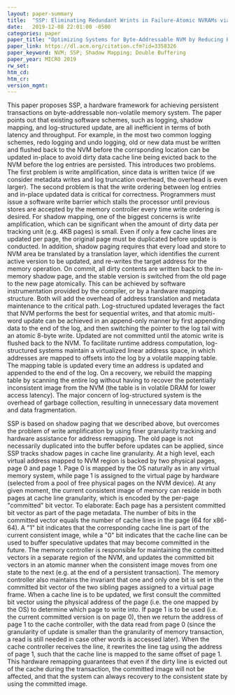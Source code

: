 ```yaml
---
layout: paper-summary
title:  "SSP: Eliminating Redundant Wrints in Failure-Atomic NVRAMs via Shadow Sub-Paging"
date:   2019-12-08 22:01:00 -0500
categories: paper
paper_title: "Optimizing Systems for Byte-Addressable NVM by Reducing Bit Flipping"
paper_link: https://dl.acm.org/citation.cfm?id=3358326
paper_keyword: NVM; SSP; Shadow Mapping; Double Buffering
paper_year: MICRO 2019
rw_set:
htm_cd:
htm_cr:
version_mgmt:
---
```


This paper proposes SSP, a hardware framework for achieving persistent transactions on byte-addressable non-volatile 
memory system. The paper points out that existing software schemes, such as logging, shadow mapping, and log-structured
update, are all inefficient in terms of both latency and throughput. For example, in the most two common logging schemes,
redo logging and undo logging, old or new data must be written and flushed back to the NVM before the corrsponding location 
can be updated in-place to avoid dirty data cache line being evicted back to the NVM before the log entries are persisted. 
This introduces two problems. The first problem is write amplification, since data is written twice (if we consider 
metadata writes and log truncation overhead, the overhead is even larger). The second problem is that the write ordering
between log entries and in-place updated data is critical for correctness. Programmers must issue a software write barrier
which stalls the processor until previous stores are accepted by the memory controller every time write ordering is desired. 
For shadow mapping, one of the biggest concerns is write amplification, which can be significant when the amount of dirty
data per tracking unit (e.g. 4KB pages) is small. Even if only a few cache lines are updated per page, the original
page must be duplicated before update is conducted. In addition, shadow paging requires that every load and store to 
NVM area be translated by a translation layer, which identifies the current active version to be updated, and re-writes
the target address for the memory operation. On commit, all dirty contents are written back to the in-memory shadow page, 
and the stable version is switched from the old page to the new page atomically. This can be achieved by software 
instrumentation provided by the compiler, or by a hardware mapping structure. Both will add the overhead of address translation
and metadata maintenance to the critical path. Log-structured updated leverages the fact that NVM performs the best for 
sequential writes, and that atomic multi-word update can be achieved in an append-only manner by first appending data
to the end of the log, and then switching the pointer to the log tail with an atomic 8-byte write. Updated are not committed
until the atomic write is flushed back to the NVM. To facilitate runtime address computation, log-structured systems maintain
a virtualized linear address space, in which addresses are mapped to offsets into the log by a volatile mapping table.
The mapping table is updated every time an address is updated and appended to the end of the log. On a recovery, we rebuild 
the mapping table by scanning the entire log without having to recover the potentially inconsistent image from the NVM
(the table is in volatile DRAM for lower access latency). The major concern of log-structured system is the overhead of 
garbage collection, resulting in unnecessary data movement and data fragmentation.

SSP is based on shadow paging that we described above, but overcomes the problem of write amplification by using finer 
granularity tracking and hardware assistance for address remapping. The old page is not necessarily duplicated into the 
buffer before updates can be applied, since SSP tracks shadow pages in cache line granularity. At a high level, each virtual 
address mapped to NVM region is backed by two physical pages, page 0 and page 1. Page 0 is mapped by the OS naturally as 
in any virtual memory system, while page 1 is assigned to the virtual page by hardware (selected from a pool of free physical
pages on the NVM device). At any given moment, the current consistent image of memory can reside in both pages at cache 
line granularity, which is encoded by the per-page "committed" bit vector. To elaborate: Each page has a persistent committed 
bit vector as part of the page metadata. The number of bits in the committed vector equals the number of cache lines in 
the page (64 for x86-64). A "1" bit indicates that the corresponding cache line is part of the current consistent image, 
while a "0" bit indicates that the cache line can be used to buffer speculative updates that may become committed in the 
future. The memory controller is responsible for maintaining the committed vectors in a separate region of the NVM, and 
updates the committed bit vectors in an atomic manner when the consistent image moves from one state to the next (e.g. 
at the end of a persistent transaction). The memory controller also maintains the invariant that one and only one bit is 
set in the committed bit vector of the two sibling pages assigned to a virtual page frame. When a cache line is to be updated, 
we first consult the committed bit vector using the physical address of the page (i.e. the one mapped by the OS) to determine 
which page to write into. If page 1 is to be used (i.e. the current committed version is on page 0), then we return the 
address of page 1 to the cache controller, with the data read from page 0 (since the granularity of update is smaller 
than the granularity of memory transaction, a read is still needed in case other words is accessed later). When the cache
controller receives the line, it rewrites the line tag using the address of page 1, such that the cache line is mapped
to the same offset of page 1. This hardware remapping guarantees that even if the dirty line is evicted out of the cache
during the transaction, the committed image will not be affected, and that the system can always recovery to the consistent
state by using the committed image.